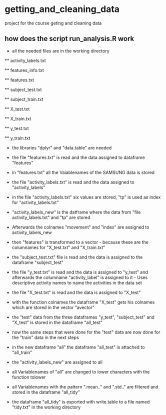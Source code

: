# getting_and_cleaning_data
project for the course geting and cleaning data

## how does the script run_analysis.R work

* all the needed files are in the working directory

** activity_labels.txt

** features_info.txt

** features.txt

** subject_test.txt

** subject_train.txt

** X_test.txt

** X_train.txt

** y_test.txt

** y_train.txt

* the libraries "dplyr" and "data.table" are needed

* the file "features.txt" is read and the data assigned to dataframe "features"

* in "features.txt" all the Vaiablenames of the SAMSUNG data is stored

* the file "activity_labels.txt" is read and the data assigned to "activity_labels"

* in the file "activity_labels.txt" six values are stored, "tp" is used as index for "activity_labels.txt"

* "activity_labels_new" is the datframe where the data from "file activity_labels.txt" and "tp" are stored

* Afterwards the colnames "movement" and "index" are assigned to activity_labels_new

* then "features" is transformed to a vector - because these are the columnames for "X_test.txt" and "X_train.txt"

* the "subject_test.txt" file is read and the data is assigned to the dataframe "subject_test"

* the file "y_test.txt" is read and the data is assigned to "y_test" and afterwards the columname  "activity_label" is assigned to it - Uses descriptive activity names to name the activities in the data set

* the file "X_test.txt" is read and the data is assigned to "X_test"

* with the function colnames the dataframe "X_test" gets his colnames which are stored in the vector "avector"

* the "test" data from the three dataframes "y_test", "subject_test" and "X_test" is stored in the dataframe "all_test"

* now the same steps that were done for the "test" data are now done for the "train" data in the next steps

* in the new dataframe "all" the dataframe "all_test" is attached to "all_train"

* the "activity_labels_new" are assigned to all

* all Variablenames  of "all" are changed to lower characters with the function tolower

* all Variablenames with the pattern ".mean.." and ".std.." are filtered and stored in the dataframe "all_tidy"

* the dataframe "all_tidy" is exported with write.table to a file named "tidy.txt" in the working directory
